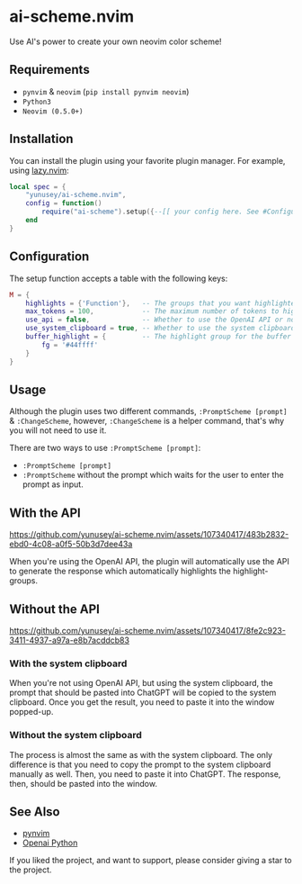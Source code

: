 # ai-scheme.nvim

Use AI's power to create your own neovim color scheme!

## Requirements
- `pynvim` & `neovim` (`pip install pynvim neovim`)
- `Python3`
- `Neovim (0.5.0+)`

## Installation

You can install the plugin using your favorite plugin manager. For example, using [lazy.nvim](https://github.com/folke/lazy.nvim):

```lua
local spec = {
    "yunusey/ai-scheme.nvim",
    config = function()
        require("ai-scheme").setup({--[[ your config here. See #Configuration ]]})
    end
}
```

## Configuration

The setup function accepts a table with the following keys:

```lua
M = {
	highlights = {'Function'},   -- The groups that you want highlighted.
	max_tokens = 100,            -- The maximum number of tokens to highlight (only used when `use_api` is set to true).
	use_api = false,             -- Whether to use the OpenAI API or not. If you do not want to use the API, you will be pasting the prompt to ChatGPT manually.
	use_system_clipboard = true, -- Whether to use the system clipboard or not (only used when `use_api` is set to false).
	buffer_highlight = {         -- The highlight group for the buffer that is used for prompt.
		fg = '#44ffff'
	}
}
```

## Usage

Although the plugin uses two different commands, `:PromptScheme [prompt]` & `:ChangeScheme`, however, `:ChangeScheme` is a helper command, that's why you will not need to use it.

There are two ways to use `:PromptScheme [prompt]`:
- `:PromptScheme [prompt]`
- `:PromptScheme` without the prompt which waits for the user to enter the prompt as input.

## With the API

https://github.com/yunusey/ai-scheme.nvim/assets/107340417/483b2832-ebd0-4c08-a0f5-50b3d7dee43a

When you're using the OpenAI API, the plugin will automatically use the API to generate the response which automatically highlights the highlight-groups.



## Without the API


https://github.com/yunusey/ai-scheme.nvim/assets/107340417/8fe2c923-3411-4937-a97a-e8b7acddcb83


### With the system clipboard
When you're not using OpenAI API, but using the system clipboard, the prompt that should be pasted into ChatGPT will be copied to the system clipboard. Once you get the result, you need to paste it into the window popped-up.

### Without the system clipboard
The process is almost the same as with the system clipboard. The only difference is that you need to copy the prompt to the system clipboard manually as well. Then, you need to paste it into ChatGPT. The response, then, should be pasted into the window.

## See Also
- [pynvim](https://github.com/neovim/pynvim)
- [Openai Python](https://github.com/openai/openai-python)

If you liked the project, and want to support, please consider giving a star to the project.
